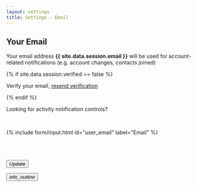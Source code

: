 ```yaml
---
layout: settings
title: Settings - Email
---
```


<div class="mdl-card__title">
    <h2 class="mdl-card__title-text">Your Email</h2>
</div>

<div class="mdl-card__supporting-text">

<p>Your email address <strong>{{ site.data.session.email }}</strong> will be used for account-related notifications (e.g. account changes, contacts joined)</p>

{% if site.data.session.verified == false %}
<p><i class="icon-warning"></i> Verify your email, <a href="/email/verify">resend verification</a></p>
{% endif %}

<p>Looking for activity notification controls?</p>

<br>

<form action="/email/update">

{% include form/input.html id="user_email" label="Email" %}

<br>
<br>
<br>

<!-- Accent-colored raised button with ripple -->
<button class="mdl-button mdl-js-button mdl-button--raised mdl-js-ripple-effect mdl-button--accent" type="submit">
    Update
</button>

</form>
</div>

<div class="mdl-card__menu">
    <button id="info_outline" class="mdl-button mdl-button--icon mdl-js-button mdl-js-ripple-effect">
        <i class="material-icons">info_outline</i>
    </button>
</div>